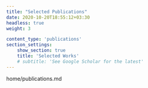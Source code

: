 ```yaml
---
title: "Selected Publications"
date: 2020-10-20T18:55:12+03:30
headless: true
weight: 3

content_type: 'publications'
section_settings:
    show_section: true
    title: 'Selected Works'
    # subtitle: 'See Google Scholar for the latest'
---
```


home/publications.md


